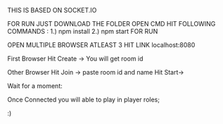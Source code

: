 THIS IS BASED ON SOCKET.IO

FOR RUN
JUST DOWNLOAD THE FOLDER
OPEN CMD 
HIT FOLLOWING COMMANDS :
 1.) npm install
 2.) npm start
FOR RUN

OPEN MULTIPLE BROWSER ATLEAST 3
HIT LINK localhost:8080

First Browser 
  Hit Create -> You will get room id

Other Browser 
  Hit Join -> paste room id and name 
  Hit Start->

Wait for a moment:
 
Once Connected you will able to play in player roles;

:) 
